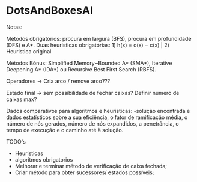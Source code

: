 # DotsAndBoxesAI

Notas:

Métodos obrigatórios: procura em largura (BFS), procura em profundidade (DFS) e A*.
Duas heuristicas obrigatórias: 1) h(x) = o(x) − c(x) | 2) Heuristica original


Métodos Bónus:
Simplified Memory‒Bounded A* (SMA*), Iterative Deepening A* (IDA*) ou Recursive Best First Search (RBFS).

Operadores -> Cria arco / remove arco???

Estado final -> sem possibilidade de fechar caixas? Definir numero de caixas max? 




Dados comparativos para algoritmos e heuristicas:
-solução encontrada e dados estatísticos sobre a sua eficiência,
o fator de ramificação média, o número de nós gerados, número de nós expandidos, a
penetrância, o tempo de execução e o caminho até à solução.


TODO's
- Heuristicas 
- algoritmos obrigatorios
- Melhorar e terminar método de verificação de caixa fechada;
- Criar método para obter sucessores/ estados possíveis;
